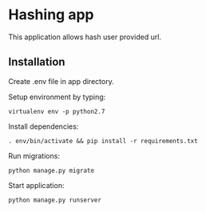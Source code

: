 # Hashing app
   
This application allows hash user provided url.

## Installation
  
Create .env file in app directory.  

Setup environment by typing:

```virtualenv env -p python2.7```

Install dependencies:

```. env/bin/activate && pip install -r requirements.txt```

Run migrations:

```python manage.py migrate```

Start application:

```python manage.py runserver```